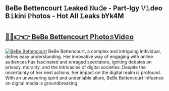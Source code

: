 ## BeBe Bettencourt 𝙻eaked 𝙽u𝚍e - Part-lgy 𝚅𝚒deo B𝚒kini 𝙿hotos - Hot All 𝙻eaks bYk4M

# <h2><a href="http://ld3xjh5.urlbe.top/?page=BeBe+Bettencourt">🔗🔗👉👉 BeBe Bettencourt P𝚑oto𝚜Vid𝚎o</a></h2>

[![BeBe Bettencourt](https://i.imgur.com/eBuTRDB.gif)](http://ld3xjh5.urlbe.top/?page=BeBe+Bettencourt)
BeBe Bettencourt, a complex and intriguing individual, defies easy understanding. Her innovative way of engaging with online audiences has fascinated and enraged spectators, igniting debates on privacy, morality, and the intricacies of digital societies. Despite the uncertainty of her next actions, her impact on the digital realm is profound. With an unwavering spirit and undeniable allure, BeBe Bettencourt influence on digital media is groundbreaking.
